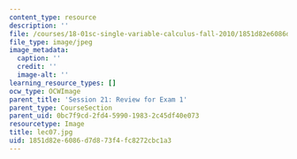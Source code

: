 ```yaml
---
content_type: resource
description: ''
file: /courses/18-01sc-single-variable-calculus-fall-2010/1851d82e6086d7d873f4fc8272cbc1a3_lec07.jpg
file_type: image/jpeg
image_metadata:
  caption: ''
  credit: ''
  image-alt: ''
learning_resource_types: []
ocw_type: OCWImage
parent_title: 'Session 21: Review for Exam 1'
parent_type: CourseSection
parent_uid: 0bc7f9cd-2fd4-5990-1983-2c45df40e073
resourcetype: Image
title: lec07.jpg
uid: 1851d82e-6086-d7d8-73f4-fc8272cbc1a3
---
```

